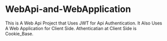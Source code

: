 # WebApi-and-WebApplication
This is A Web Api Project that Uses JWT for Api Authentication.
It Also Uses A Web Application for Client Side.
Athenticatian at Client Side is Cookie_Base.
